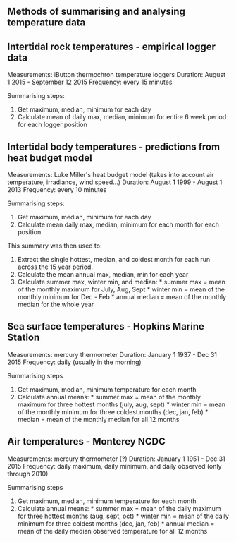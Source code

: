 Methods of summarising and analysing temperature data
------------------------------------------------------

## Intertidal rock temperatures - empirical logger data

Measurements: iButton thermochron temperature loggers
Duration: August 1 2015 - September 12 2015
Frequency: every 15 minutes

Summarising steps:
  1. Get maximum, median, minimum for each day
  2. Calculate mean of daily max, median, minimum for entire 6 week period for each logger position

## Intertidal body temperatures - predictions from heat budget model

Measurements: Luke Miller's heat budget model (takes into account air temperature, irradiance, wind speed...)
Duration: August 1 1999 - August 1 2013
Frequency: every 10 minutes

Summarising steps:
  1. Get maximum, median, minimum for each day
  2. Calculate mean daily max, median, minimum for each month for each position

This summary was then used to:
  1. Extract the single hottest, median, and coldest month for each run across the 15 year period. 
  2. Calculate the mean annual max, median, min for each year
  3. Calculate summer max, winter min, and median:
    * summer max = mean of the monthly maximum for July, Aug, Sept
    * winter min = mean of the monthly minimum for Dec - Feb
    * annual median = mean of the monthly median for the whole year

## Sea surface temperatures - Hopkins Marine Station

Measurements: mercury thermometer
Duration: January 1 1937 - Dec 31 2015
Frequency: daily (usually in the morning)

Summarising steps
  1. Get maximum, median, minimum temperature for each month
  2. Calculate annual means:
    * summer max = mean of the monthly maximum for three hottest months (july, aug, sept)
    * winter min = mean of the monthly minimum for three coldest months (dec, jan, feb)
    * median = mean of the monthly median for all 12 months

## Air temperatures - Monterey NCDC

Measurements: mercury thermometer (?)
Duration: January 1 1951 - Dec 31 2015
Frequency: daily maximum, daily minimum, and daily observed (only through 2010)

Summarising steps
  1. Get maximum, median, minimum temperature for each month
  2. Calculate annual means:
    * summer max = mean of the daily maximum for three hottest months (aug, sept, oct)
    * winter min = mean of the daily minimum for three coldest months (dec, jan, feb)
    * annual median = mean of the daily median observed temperature for all 12 months
